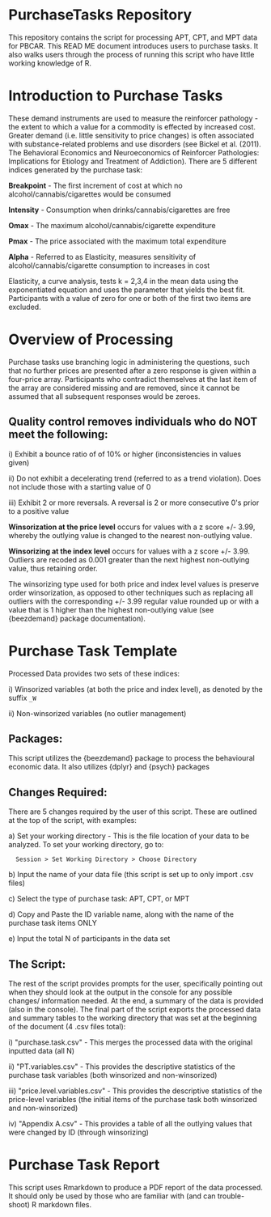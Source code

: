 # PurchaseTasks Repository 
This repository contains the script for processing APT, CPT, and MPT data for PBCAR. This READ ME document introduces users to purchase tasks. It also walks users through the process of running this script who have little working knowledge of R.

# Introduction to Purchase Tasks

These demand instruments are used to measure the reinforcer pathology - the extent to which a value for a commodity is effected by increased cost. Greater demand (i.e. little sensitivity to price changes) is often associated with substance-related problems and use disorders (see Bickel et al. (2011). The Behavioral Economics and Neuroeconomics of Reinforcer Pathologies: Implications for Etiology and Treatment of Addiction). There are 5 different indices generated by the purchase task:

**Breakpoint** - The first increment of cost at which no alcohol/cannabis/cigarettes would be consumed

**Intensity** - Consumption when drinks/cannabis/cigarettes are free

**Omax** - The maximum alcohol/cannabis/cigarette expenditure

**Pmax** - The price associated with the maximum total expenditure

**Alpha** - Referred to as Elasticity, measures sensitivity of alcohol/cannabis/cigarette consumption to increases in cost

Elasticity, a curve analysis, tests k = 2,3,4 in the mean data using the exponentiated equation and uses the parameter that yields the best fit. Participants with a value of zero for one or both of the first two items are excluded.

# Overview of Processing

Purchase tasks use branching logic in administering the questions, such that no further prices are presented after a zero response is given within a four-price array. Participants who contradict themselves at the last item of the array are considered missing and are removed, since it cannot be assumed that all subsequent responses would be zeroes.

## Quality control removes individuals who do NOT meet the following:

i) Exhibit a bounce ratio of of 10% or higher (inconsistencies in values given)

ii) Do not exhibit a decelerating trend (referred to as a trend violation). Does not include those with a starting value of 0

iii) Exhibit 2 or more reversals. A reversal is 2 or more consecutive 0's prior to a positive value

**Winsorization at the price level** occurs for values with a z score +/- 3.99, whereby the outlying value is changed to the nearest non-outlying value.

**Winsorizing at the index level** occurs for values with a z score +/- 3.99. Outliers are recoded as 0.001 greater than the next highest non-outlying value, thus retaining order.

The winsorizing type used for both price and index level values is preserve order winsorization, as opposed to other techniques such as replacing all outliers with the corresponding +/- 3.99 regular value rounded up or with a value that is 1 higher than the highest non-outlying value (see {beezdemand} package documentation).

# Purchase Task Template

Processed Data provides two sets of these indices:

i) Winsorized variables (at both the price and index level), as denoted by the suffix `_W`

ii) Non-winsorized variables (no outlier management)


## Packages:

This script utilizes the {beezdemand} package to process the behavioural economic data. It also utilizes {dplyr} and {psych} packages

## Changes Required:

There are 5 changes required by the user of this script. These are outlined at the top of the script, with examples:

a) Set your working directory - This is the file location of your data to be analyzed. To set your working directory, go to:

      Session > Set Working Directory > Choose Directory
 
b) Input the name of your data file (this script is set up to only import .csv files)
  
c) Select the type of purchase task: APT, CPT, or MPT

d) Copy and Paste the ID variable name, along with the name of the purchase task items ONLY

e) Input the total N of participants in the data set

## The Script:

The rest of the script provides prompts for the user, specifically pointing out when they should look at the output in the console for any possible changes/ information needed. At the end, a summary of the data is provided (also in the console). The final part of the script exports the processed data and summary tables to the working directory that was set at the beginning of the document (4 .csv files total):

i) "purchase.task.csv" - This merges the processed data with the original inputted data (all N)

ii) "PT.variables.csv" - This provides the descriptive statistics of the purchase task variables (both winsorized and non-winsorized)

iii) "price.level.variables.csv" - This provides the descriptive statistics of the price-level variables (the initial items of the purchase task both winsorized and non-winsorized)

iv) "Appendix A.csv" - This provides a table of all the outlying values that were changed by ID (through winsorizing)

# Purchase Task Report

This script uses Rmarkdown to produce a PDF report of the data processed. It should only be used by those who are familiar with (and can trouble-shoot) R markdown files. 

